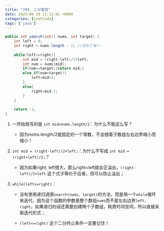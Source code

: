 ```yaml
---
title: "704. 二分查找"
date: 2025-06-28 11:12:01 +0800
categories: [LeetCode]
tags: ['java']
---
```



```Java
public int search(int[] nums, int target) {
	int left = 0;
    int right = nums.length - 1; //别忘了减一
    
    while(left<=right){
        int mid = (right-left)/2+left;
        int num = nums[mid];
        if(num==target){return mid;}
        else if(num<target){
            left=mid+1;
        }
        else{
            right=mid-1;
        }
    }
    
    return -1;
}
```

1. 一开始我写的是 `int mid=nums.length/2`：为什么不能这么写？
	- 因为nums.length/2是固定的一个常数，不会随着子数组左右边界缩小而缩小！

2. `int mid = (right-left)/2+left;`：为什么不写成 `int mid = (right+left)/2;`？
	 - 因为如果right, left很大，那么right+left就会正溢出，`(right-left)/2+left` 这个式子等价于后者，但可以防止溢出；

3. `while(left<=right)`：
	- 没有使用递归调用`search(nums, target)`的方法，而是用一个`while`循环来迭代，因为这个函数的参数是整个数组`nums`而不是左右边界`left, right`，如果递归的话还需要创建两个子数组，耗费时间空间，所以直接采取迭代形式；
	
	- `(left<=right)` 这个二分终止条件一定要记住！